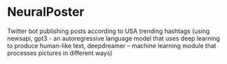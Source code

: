 # NeuralPoster
Twitter bot publishing posts according to USA trending hashtags
(using newsapi, gpt3 - an autoregressive language model that uses deep learning to produce human-like text,
deepdreamer – machine learning module that processes pictures in different ways)
